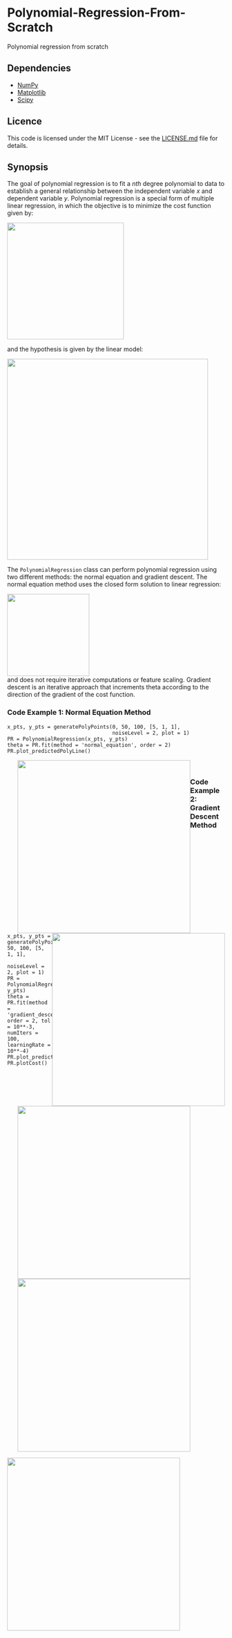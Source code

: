 # Polynomial-Regression-From-Scratch
Polynomial regression from scratch

## Dependencies
* [NumPy](http://www.numpy.org/)
* [Matplotlib](http://matplotlib.org/)
* [Scipy](https://www.scipy.org/)

## Licence
This code is licensed under the MIT License - see the [LICENSE.md](LICENSE.md) file for details.

## Synopsis

The goal of polynomial regression is to fit a *nth* degree polynomial to data to establish a general relationship between the independent variable *x* and dependent variable *y*. Polynomial regression is a special form of multiple linear regression, in which the objective is to minimize the cost function given by:
<div>
<img style="float: center;" src="https://github.com/pickus91/Polynomial-Regression-From-Scratch/blob/master/Figures/cost_function.PNG"  height="70" width="270">
</div>

and the hypothesis is given by the linear model:
<div>
<img style="float: center;" src="https://github.com/pickus91/Polynomial-Regression-From-Scratch/blob/master/Figures/hypothesis.PNG"  height="165" width="465">
</div>

The ```PolynomialRegression``` class can perform polynomial regression using two different methods: the normal equation and gradient descent. The normal equation method uses the closed form solution to linear regression:
<div>
<img style="float: center;" src="https://github.com/pickus91/Polynomial-Regression-From-Scratch/blob/master/Figures/normal_EQ.PNG"  height="110" width="190">
</div>
and does not require iterative computations or feature scaling. Gradient descent is an iterative approach that increments theta according to the direction of the gradient of the cost function.

### Code Example 1: Normal Equation Method

```
x_pts, y_pts = generatePolyPoints(0, 50, 100, [5, 1, 1], 
                                  noiseLevel = 2, plot = 1)
PR = PolynomialRegression(x_pts, y_pts)
theta = PR.fit(method = 'normal_equation', order = 2)
PR.plot_predictedPolyLine()
```
<div>
<ul>        
<img style="float: left;" src="https://github.com/pickus91/Polynomial-Regression-From-Scratch/blob/master/Figures/sample_data.png"  height="350" width="400">
<img style="float: right;" src="https://github.com/pickus91/Polynomial-Regression-From-Scratch/blob/master/Figures/normalEQ_polyFit.png"  height="350" width="400">
 </ul>
</div>

### Code Example 2: Gradient Descent Method

```
x_pts, y_pts = generatePolyPoints(0, 50, 100, [5, 1, 1], 
                                  noiseLevel = 2, plot = 1)
PR = PolynomialRegression(x_pts, y_pts)
theta = PR.fit(method = 'gradient_descent',  order = 2, tol = 10**-3, numIters = 100, learningRate = 10**-4)
PR.plot_predictedPolyLine()
PR.plotCost()
```
<div>
<ul>        
<img style="float: left;" src="https://github.com/pickus91/Polynomial-Regression-From-Scratch/blob/master/Figures/sample_data.png"  height="350" width="400">
<img style="float: center;" src="https://github.com/pickus91/Polynomial-Regression-From-Scratch/blob/master/Figures/gradientDescent_polyFit.png"  height="350" width="400">
 </ul>
</div>


<div>
<img style="float: center;" src="https://github.com/pickus91/Polynomial-Regression-From-Scratch/blob/master/Figures/cost_vs_iterations.png"  height="350" width="400">
</div>
